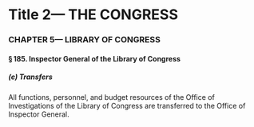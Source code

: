 
# Title 2— THE CONGRESS
### CHAPTER 5— LIBRARY OF CONGRESS
#### § 185. Inspector General of the Library of Congress
##### (e) Transfers

All functions, personnel, and budget resources of the Office of Investigations of the Library of Congress are transferred to the Office of Inspector General.
